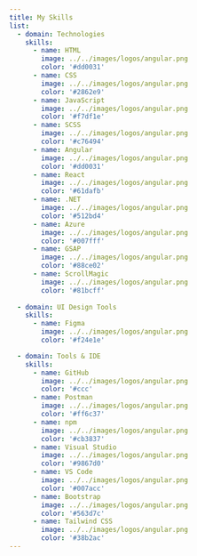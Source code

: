 ```yaml
---
title: My Skills
list:
  - domain: Technologies
    skills:
      - name: HTML
        image: ../../images/logos/angular.png
        color: '#dd0031'
      - name: CSS
        image: ../../images/logos/angular.png
        color: '#2862e9'
      - name: JavaScript
        image: ../../images/logos/angular.png
        color: '#f7df1e'
      - name: SCSS
        image: ../../images/logos/angular.png
        color: '#c76494'
      - name: Angular
        image: ../../images/logos/angular.png
        color: '#dd0031'
      - name: React
        image: ../../images/logos/angular.png
        color: '#61dafb'
      - name: .NET
        image: ../../images/logos/angular.png
        color: '#512bd4'
      - name: Azure
        image: ../../images/logos/angular.png
        color: '#007fff'
      - name: GSAP
        image: ../../images/logos/angular.png
        color: '#88ce02'
      - name: ScrollMagic
        image: ../../images/logos/angular.png
        color: '#81bcff'
      
  - domain: UI Design Tools
    skills:
      - name: Figma
        image: ../../images/logos/angular.png
        color: '#f24e1e'

  - domain: Tools & IDE
    skills:
      - name: GitHub
        image: ../../images/logos/angular.png
        color: '#ccc'
      - name: Postman
        image: ../../images/logos/angular.png
        color: '#ff6c37'
      - name: npm
        image: ../../images/logos/angular.png
        color: '#cb3837'
      - name: Visual Studio
        image: ../../images/logos/angular.png
        color: '#9867d0'
      - name: VS Code
        image: ../../images/logos/angular.png
        color: '#007acc'
      - name: Bootstrap
        image: ../../images/logos/angular.png
        color: '#563d7c'
      - name: Tailwind CSS
        image: ../../images/logos/angular.png
        color: '#38b2ac'
---
```

